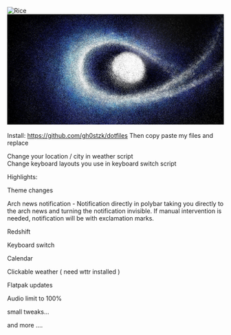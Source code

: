 ![Rice](https://github.com/saipheblue/Dotfiles/blob/main/Preview.png)
![Rice](https://github.com/saipheblue/Dotfiles/blob/main/rices/White/walls/127535181_p0.jpg)


Install: https://github.com/gh0stzk/dotfiles
Then copy paste my files and replace

Change your location / city in  weather script  
Change keyboard layouts you use in keyboard switch script



Highlights:

Theme changes

Arch news notification - Notification directly in polybar taking you directly to the arch news and turning the notification invisible.
                         If manual intervention is needed, notification will be with exclamation marks.
                         
Redshift

Keyboard switch

Calendar

Clickable weather ( need wttr installed )

Flatpak updates

Audio limit to 100%

small tweaks...



and more ....
